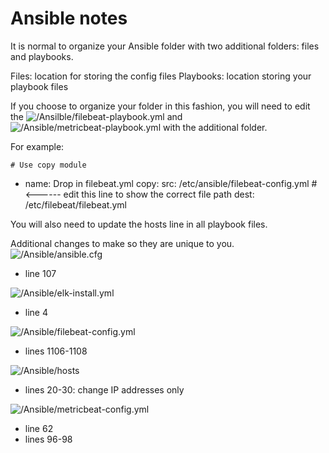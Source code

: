 # Ansible notes

It is normal to organize your Ansible folder with two additional folders: files and playbooks.

Files: location for storing the config files
Playbooks: location storing your playbook files

If you choose to organize your folder in this fashion, you will need to edit the ![/Ansilble/filebeat-playbook.yml](Ansible/filebeat-playbook.yml) and ![/Ansible/metricbeat-playbook.yml](Ansible/metricbeat-playbook.yml) with the additional folder.

For example:

    # Use copy module
  - name: Drop in filebeat.yml
    copy:
      src: /etc/ansible/filebeat-config.yml  # <------ edit this line to show the correct file path
      dest: /etc/filebeat/filebeat.yml

You will also need to update the hosts line in all playbook files.


Additional changes to make so they are unique to you.
![/Ansible/ansible.cfg](Ansible/ansible.cfg)
- line 107

![/Ansible/elk-install.yml](Ansible/elk-install.yml)
- line 4

![/Ansible/filebeat-config.yml](Ansible/filebeat-config.yml)
- lines 1106-1108

![/Ansible/hosts](Ansible/hosts)
- lines 20-30: change IP addresses only

![/Ansible/metricbeat-config.yml](Ansible/metricbeat-config.yml)
- line 62
- lines 96-98